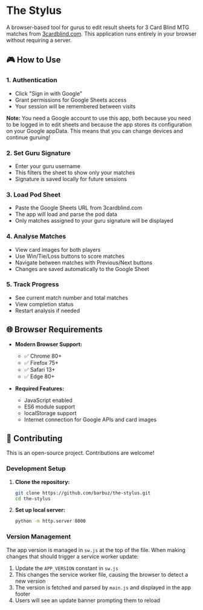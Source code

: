# The Stylus

A browser-based tool for gurus to edit result sheets for 3 Card Blind MTG matches from [3cardblind.com](www.3cardblind.com). This application runs entirely in your browser without requiring a server.


## 🎮 How to Use

### 1. **Authentication**
- Click "Sign in with Google" 
- Grant permissions for Google Sheets access
- Your session will be remembered between visits

**Note:** You need a Google account to use this app, both because you need to be logged in to edit sheets
and because the app stores its configuration on your Google appData. This means that you can change devices
and continue guruing!

### 2. **Set Guru Signature**
- Enter your guru username
- This filters the sheet to show only your matches
- Signature is saved locally for future sessions

### 3. **Load Pod Sheet**
- Paste the Google Sheets URL from 3cardblind.com
- The app will load and parse the pod data
- Only matches assigned to your guru signature will be displayed

### 4. **Analyse Matches**
- View card images for both players
- Use Win/Tie/Loss buttons to score matches
- Navigate between matches with Previous/Next buttons
- Changes are saved automatically to the Google Sheet

### 5. **Track Progress**
- See current match number and total matches
- View completion status
- Restart analysis if needed

## 🌐 Browser Requirements

- **Modern Browser Support:**
  - ✅ Chrome 80+
  - ✅ Firefox 75+
  - ✅ Safari 13+
  - ✅ Edge 80+

- **Required Features:**
  - JavaScript enabled
  - ES6 module support
  - localStorage support
  - Internet connection for Google APIs and card images

## 🤝 Contributing

This is an open-source project. Contributions are welcome!

### Development Setup

1. **Clone the repository:**
   ```bash
   git clone https://github.com/barbuz/the-stylus.git
   cd the-stylus
   ```

2. **Set up local server:**
   ```bash
   python -m http.server 8000
   ```

### Version Management

The app version is managed in `sw.js` at the top of the file. When making changes that should trigger a service worker update:

1. Update the `APP_VERSION` constant in `sw.js`
2. This changes the service worker file, causing the browser to detect a new version
3. The version is fetched and parsed by `main.js` and displayed in the app footer
4. Users will see an update banner prompting them to reload